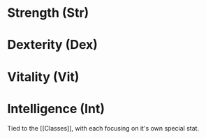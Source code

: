  
 # Strength (Str)
# Dexterity (Dex)
# Vitality (Vit)
# Intelligence (Int)

Tied to the [[Classes]], with each focusing on it's own special stat.
